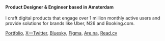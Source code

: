 #### Product Designer & Engineer based in Amsterdam

I craft digital products that engage over 1 million monthly active users and provide solutions for brands like Uber, N26 and Booking.com.

[Portfolio](https://lorenzodelijser.com), [X—Twitter](https://x.com/lorenzodelijser), [Bluesky](https://bsky.app/profile/lorenzodelijser.com), [Figma](https://www.figma.com/@lorenzo), [Are.na](https://www.are.na/lorenzo-de-lijser/channels), [Read.cv](https://read.cv/lorenzo)
